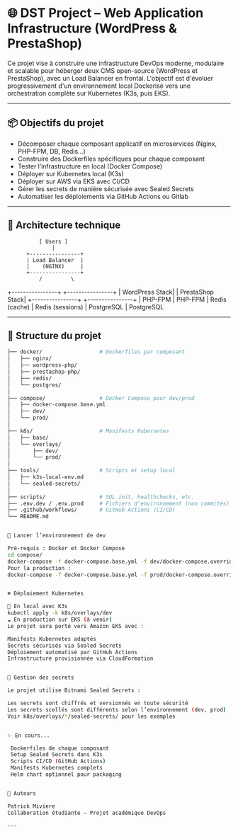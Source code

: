 # 🌐 DST Project – Web Application Infrastructure (WordPress & PrestaShop)

Ce projet vise à construire une infrastructure DevOps moderne, modulaire et scalable pour héberger deux CMS open-source (WordPress et PrestaShop), avec un Load Balancer en frontal. L'objectif est d'évoluer progressivement d'un environnement local Dockerisé vers une orchestration complète sur Kubernetes (K3s, puis EKS).

---

## 📦 Objectifs du projet

- Décomposer chaque composant applicatif en microservices (Nginx, PHP-FPM, DB, Redis…)
- Construire des Dockerfiles spécifiques pour chaque composant
- Tester l’infrastructure en local (Docker Compose)
- Déployer sur Kubernetes local (K3s)
- Déployer sur AWS via EKS avec CI/CD
- Gérer les secrets de manière sécurisée avec Sealed Secrets
- Automatiser les déploiements via GitHub Actions ou Gitlab

---

## 🧱 Architecture technique

              [ Users ]
                  |
          +----------------+
          | Load Balancer  |
          |    (NGINX)     |
          +----------------+
              /         \
 +----------------+   +----------------+
 | WordPress Stack|   | PrestaShop Stack|
 +----------------+   +----------------+
    | PHP-FPM           | PHP-FPM
    | Redis (cache)     | Redis (sessions)
    | PostgreSQL        | PostgreSQL


---

## 📁 Structure du projet

```bash
├── docker/                  # Dockerfiles par composant
│   ├── nginx/
│   ├── wordpress-php/
│   ├── prestashop-php/
│   ├── redis/
│   └── postgres/
│
├── compose/                 # Docker Compose pour dev/prod
│   ├── docker-compose.base.yml
│   ├── dev/
│   └── prod/
│
├── k8s/                     # Manifests Kubernetes
│   ├── base/
│   └── overlays/
│       ├── dev/
│       └── prod/
│
├── tools/                   # Scripts et setup local
│   ├── k3s-local-env.md
│   └── sealed-secrets/
│
├── scripts/                 # SQL init, healthchecks, etc.
├── .env.dev / .env.prod     # Fichiers d'environnement (non commités)
├── .github/workflows/       # GitHub Actions (CI/CD)
└── README.md


🚀 Lancer l’environnement de dev

Pré-requis : Docker et Docker Compose
cd compose/
docker-compose -f docker-compose.base.yml -f dev/docker-compose.override.yml up --build
Pour la production :
docker-compose -f docker-compose.base.yml -f prod/docker-compose.override.yml up -d


☸️ Déploiement Kubernetes

🧪 En local avec K3s
kubectl apply -k k8s/overlays/dev
☁️ En production sur EKS (à venir)
Le projet sera porté vers Amazon EKS avec :

Manifests Kubernetes adaptés
Secrets sécurisés via Sealed Secrets
Déploiement automatisé par GitHub Actions
Infrastructure provisionnée via CloudFormation


🔐 Gestion des secrets

Le projet utilise Bitnami Sealed Secrets :

Les secrets sont chiffrés et versionnés en toute sécurité
Les secrets scellés sont différents selon l’environnement (dev, prod)
Voir k8s/overlays/*/sealed-secrets/ pour les exemples


✨ En cours...

 Dockerfiles de chaque composant
 Setup Sealed Secrets dans K3s
 Scripts CI/CD (GitHub Actions)
 Manifests Kubernetes complets
 Helm chart optionnel pour packaging


👥 Auteurs

Patrick Miviere
Collaboration étudiante – Projet académique DevOps

---


